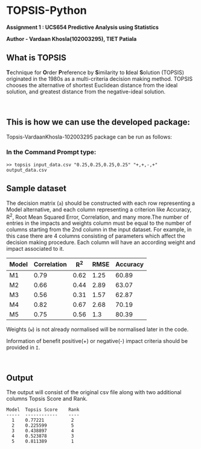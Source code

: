 # TOPSIS-Python

**Assignment 1 : UCS654 Predictive Analysis using Statistics**

**Author - Vardaan Khosla(102003295), TIET Patiala**

## What is TOPSIS

**T**echnique for **O**rder **P**reference by **S**imilarity to **I**deal
**S**olution (TOPSIS) originated in the 1980s as a multi-criteria decision
making method. TOPSIS chooses the alternative of shortest Euclidean distance
from the ideal solution, and greatest distance from the negative-ideal
solution.

<br>

## This is how we can use the developed package:

Topsis-VardaanKhosla-102003295 package can be run as follows:

### In the Command Prompt type:

```
>> topsis input_data.csv "0.25,0.25,0.25,0.25" "+,+,-,+" output_data.csv
```

## Sample dataset

The decision matrix (`a`) should be constructed with each row representing a Model alternative, and each column representing a criterion like Accuracy, R<sup>2</sup>, Root Mean Squared Error, Correlation, and many more.The number of entries in the impacts and weights column must be equal to the number of columns starting from the 2nd column in the input dataset. For example, in this case there are 4 columns consisting of parameters which affect the decision making procedure. Each column will have an according weight and impact associated to it.

| Model | Correlation | R<sup>2</sup> | RMSE | Accuracy |
| ----- | ----------- | ------------- | ---- | -------- |
| M1    | 0.79        | 0.62          | 1.25 | 60.89    |
| M2    | 0.66        | 0.44          | 2.89 | 63.07    |
| M3    | 0.56        | 0.31          | 1.57 | 62.87    |
| M4    | 0.82        | 0.67          | 2.68 | 70.19    |
| M5    | 0.75        | 0.56          | 1.3  | 80.39    |

Weights (`w`) is not already normalised will be normalised later in the code.

Information of benefit positive(+) or negative(-) impact criteria should be provided in `I`.

<br>

## Output

The output will consist of the original csv file along with two additional columns Topsis Score and Rank.

```
Model  Topsis Score    Rank
-----  ------------    ----
  1    0.77221          2
  2    0.225599         5
  3    0.438897         4
  4    0.523878         3
  5    0.811389         1 
```

<br>
